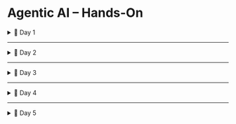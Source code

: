 # Agentic AI – Hands-On

<details>
<summary>📅 Day 1</summary>

## ✅ Day 1 Activities
- Discussed **Cloud vs Local models**
- Called the **Ollama API** using `curl`
- Called the **OpenAI API** using `curl`
- Created the framework from scratch
- Successfully ran the `agents.testcase_agent`

## 💡 Prerequisites
Before running the agent, set up the environment:

```bash
python -m venv venv
pip install -r requirements.txt
python -m src.agents.testcase_agent --input data/requirements/login.txt
```

##  🚀  Output
![Project Screenshot](./images/day1.1.png)

## CMD-compatible curl command to test Ollama

```
curl http://localhost:11434/api/generate -d "{ \"model\": \"mistral:latest\", \"prompt\": \"Explain what is regression testing in simple terms.\", \"raw\": true, \"stream\": false }"
```

![Project Screenshot](./images/day1.2.png)


### Assignment for edgecase_agent is completed

![Project Screenshot](./images/day1.3.png)

</details>

---

<details>
<summary>📅 Day 2</summary>

### ✅ Key Learnings
- Log Analyzer AI Agent


### 🚀 Hands-on
```
python -m src.agents.log_analyzer --inputs data/log/app_startup_short.log
```
![Project Screenshot](./images/day2.1.png)



### 💡 Notes
- 

</details>

---

<details>
<summary>📅 Day 3</summary>

### ✅ Key Learnings
- Log Analyzer AI Agent with Logging
- Learned how to parse and normalize raw log files into structured events.
- Understood grouping of log messages using computed signatures for better analysis.
- Explored integrating LLM to summarize logs and extract probable root causes.
- Implemented error-rate calculation and post-processing of LLM findings.

### 🚀 Hands-on
- Implemented log parsing:
  - Extracted timestamp, log level, and message from each line.
  - Normalized messages into short signatures by stripping paths, numbers, and punctuation.
- Grouped events:
  - Aggregated log entries by signature.
  - Counted occurrences and tracked log levels (INFO, WARN, ERROR).
  - Collected example lines for context.
- Built LLM workflow:
  - Constructed system + user prompts with grouped log data.
  - Enriched groups with extracted exceptions (e.g., `NullPointerException`).
  - Called the LLM to generate structured findings.
- Post-processed results:
  - Validated and corrected total events and error rate.
  - Filled missing probable root causes with extracted exception tokens.
  - Generated JSON findings and a Markdown summary report.

### 💡 Notes
- Using signatures instead of raw messages helps consolidate duplicate or similar log patterns.
- Providing examples and extracted exception tokens improves LLM accuracy.
- Post-processing ensures resilience against invalid or incomplete LLM outputs.
- Output artifacts (`log_findings.json`, `log_summary.md`) can be reused in pipelines or dashboards.

### 🚀 Command & Screenshot
- 
![Project Screenshot](./images/day2.2.png)


- 

</details>

---
<details>
<summary>📅 Day 4</summary>

### ✅ Key Learnings
- Understood how to integrate TestCase results with TestRail.
- Learned how to automate log analysis workflows with Jira and Slack.
- Explored handling duplicates and grouping logic when creating issues.

### 🚀 Hands-on
- Integrated TestCase creation with TestRail:
  - Mapped LLM output to TestRail payload.
  - Retrieved and normalized test cases from TestRail.
  - Skipped duplicate cases.
  - Successfully created test cases in TestRail.
- Integrated LogAnalyser with Jira and Slack:
  - Generated log summary reports using LLM.
  - Extracted error groups and created one Jira issue per group.
  - Implemented logic to check if an issue already exists for today before creating new ones.
  - Posted summarized findings to Slack channels.

### 💡 Notes
- Maintaining normalization and duplication checks avoids unnecessary noise in TestRail.
- Grouping log errors before creating Jira issues ensures better tracking and avoids duplicates.
- Slack integration helps with real-time visibility of test and log analysis updates.

### 🚀 Command & Screenshot
- Integrated TestCase creation with TestRail:

```
python -m src.agents.testcase_agent --input data/requirements/signup.txt
```
![Command To Run](./images/day4.1.png)
![TestTrail Screenshot](./images/day4.2.png)

- Integrated LogAnalyser with Jira and Slack:

```
python -m src.agents.log_analyzer --inputs data\log\app_startup_short.log
```
![Command To Run](./images/day4.4.png)
![Jira Screenshot](./images/day4.5.png)
![Slack Screenshot](./images/day4.6.png)

</details>

---

<details>
<summary>📅 Day 5</summary>

### ✅ Key Learnings
- 

### 🚀 Hands-on
- 


### 💡 Notes
- 

</details>
